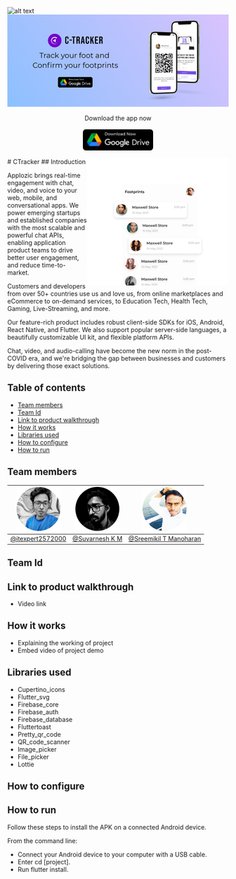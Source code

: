 ![alt text](https://trello-attachments.s3.amazonaws.com/542e9c6316504d5797afbfb9/542e9c6316504d5797afbfc1/39dee8d993841943b5723510ce663233/Frame_19.png)
![alt text](https://github.com/sreemikil/testing/blob/4e1a10f23ffedd4a3e88e3fd9ceb724ff2e0c82d/Image%20assets/imageban.jpg)
<p align="center">
  Download the app now <br><br>
  <a href="https://apps.apple.com/us/app/gittouch/id1452042346"><img src="https://github.com/sreemikil/testing/blob/aacb684613a7a405df32608837624056e92aaa65/Image%20assets/download.png" alt="Download on the App Store" height="48"></a>
</p>
# CTracker
## Introduction         

<img align="right" src="https://github.com/sreemikil/testing/blob/eef58864b8fcd08570a34a6dc517b1ceadaea78d/Image%20assets/imgintro.png?1" />



Applozic brings real-time engagement with chat, video, and voice to your web,
mobile, and conversational apps. We power emerging startups and established
companies with the most scalable and powerful chat APIs, enabling application
product teams to drive better user engagement, and reduce time-to-market.

Customers and developers from over 50+ countries use us and love us, from online
marketplaces and eCommerce to on-demand services, to Education Tech, Health
Tech, Gaming, Live-Streaming, and more.

Our feature-rich product includes robust client-side SDKs for iOS, Android, React
Native, and Flutter. We also support popular server-side languages, a beautifully
customizable UI kit, and flexible platform APIs.

Chat, video, and audio-calling have become the new norm in the post-COVID era,
and we're bridging the gap between businesses and customers by delivering those
exact solutions.
## Table of contents
* [Team members](#members)
* [Team Id](#id)
* [Link to product walkthrough](#Linktoproductwalkthrough)
* [How it works](#howitworks)
* [Libraries used](#Librariesused)
* [How to configure](#configure)
* [How to run](#run)

<a name="members"></a>
## Team members
![Akhil](https://github.com/sreemikil/testing/blob/b83fb4bd41068a26b6039f14dc6ab852e7299722/Image%20assets/tj.png) | ![Suvarnesh K M](https://github.com/sreemikil/testing/blob/main/Image%20assets/suvarneshkm.png) | ![Sreemikil T Manoharan](https://github.com/sreemikil/testing/blob/main/Image%20assets/sreemikil.png)
------------ | ------------- | ------------- 
[@itexpert2572000](https://github.com/itexpert2572000) | [@Suvarnesh K M](https://github.com/SuvarneshKM) | [@Sreemikil T Manoharan](https://github.com/sreemikil)





<a name="id"></a>
## Team Id
<a name="Linktoproductwalkthrough"></a>
## Link to product walkthrough
* Video link
<!--
Technologies which we are used in this project are:
- [Flutter](https://flutter.dev/)
- [Dart](https://dart.dev/)
- [Firebase](https://firebase.google.com/) -->

<a name="howitworks"></a>
## How it works
* Explaining the working of project
* Embed video of project demo
<a name="Librariesused"></a>
## Libraries used
- Cupertino_icons
- Flutter_svg
- Firebase_core
- Firebase_auth
- Firebase_database
- Fluttertoast
- Pretty_qr_code
- QR_code_scanner
- Image_picker
- File_picker
- Lottie
<a name="configure"></a>
## How to configure
<a name="run"></a>
## How to run
Follow these steps to install the APK on a connected Android device.

From the command line:

 * Connect your Android device to your computer with a USB cable.
 * Enter cd [project].
 * Run flutter install.

<!--## Total Visitors

<img align="left" src = "https://profile-counter.glitch.me/flutter_ecommerce_app/count.svg" alt ="Loading"> ->


